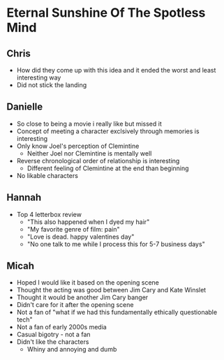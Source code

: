 # Eternal Sunshine Of The Spotless Mind

## Chris

- How did they come up with this idea and it ended the worst and least
  interesting way
- Did not stick the landing

## Danielle

- So close to being a movie i really like but missed it
- Concept of meeting a character exclsively through memories is interesting
- Only know Joel's perception of Clemintine
  - Neither Joel nor Clemintine is mentally well
- Reverse chronological order of relationship is interesting
  - Different feeling of Clemintine at the end than beginning
- No likable characters

## Hannah

- Top 4 letterbox review
  - "This also happened when I dyed my hair"
  - "My favorite genre of film: pain"
  - "Love is dead. happy valentines day"
  - "No one talk to me while I process this for 5-7 business days"

## Micah

- Hoped I would like it based on the opening scene
- Thought the acting was good between Jim Cary and Kate Winslet
- Thought it would be another Jim Cary banger
- Didn't care for it after the opening scene
- Not a fan of "what if we had this fundamentally ethically questionable tech"
- Not a fan of early 2000s media
- Casual bigotry - not a fan
- Didn't like the characters
  - Whiny and annoying and dumb

